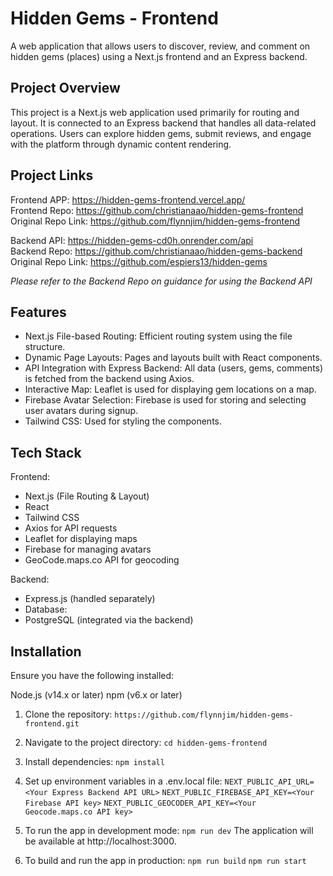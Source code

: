 # Hidden Gems - Frontend

A web application that allows users to discover, review, and comment on hidden gems (places) using a Next.js frontend and an Express backend.

## Project Overview

This project is a Next.js web application used primarily for routing and layout. It is connected to an Express backend that handles all data-related operations. Users can explore hidden gems, submit reviews, and engage with the platform through dynamic content rendering.

## Project Links

Frontend APP: https://hidden-gems-frontend.vercel.app/ <br>
Frontend Repo: https://github.com/christianaao/hidden-gems-frontend <br>
Original Repo Link: https://github.com/flynnjim/hidden-gems-frontend <br>

Backend API: https://hidden-gems-cd0h.onrender.com/api <br>
Backend Repo: https://github.com/christianaao/hidden-gems-backend <br>
Original Repo Link: https://github.com/espiers13/hidden-gems <br>

_Please refer to the Backend Repo on guidance for using the Backend API_

## Features

- Next.js File-based Routing: Efficient routing system using the file structure.
- Dynamic Page Layouts: Pages and layouts built with React components.
- API Integration with Express Backend: All data (users, gems, comments) is fetched from the backend using Axios.
- Interactive Map: Leaflet is used for displaying gem locations on a map.
- Firebase Avatar Selection: Firebase is used for storing and selecting user avatars during signup.
- Tailwind CSS: Used for styling the components.

## Tech Stack

Frontend:

- Next.js (File Routing & Layout)
- React
- Tailwind CSS
- Axios for API requests
- Leaflet for displaying maps
- Firebase for managing avatars
- GeoCode.maps.co API for geocoding

Backend:

- Express.js (handled separately)
- Database:
- PostgreSQL (integrated via the backend)

## Installation

Ensure you have the following installed:

Node.js (v14.x or later)
npm (v6.x or later)

1. Clone the repository:
   `https://github.com/flynnjim/hidden-gems-frontend.git`

2. Navigate to the project directory:
   `cd hidden-gems-frontend`

3. Install dependencies:
   `npm install`

4. Set up environment variables in a .env.local file:
   `NEXT_PUBLIC_API_URL=<Your Express Backend API URL>`
   `NEXT_PUBLIC_FIREBASE_API_KEY=<Your Firebase API key>`
   `NEXT_PUBLIC_GEOCODER_API_KEY=<Your Geocode.maps.co API key> `

5. To run the app in development mode:
   `npm run dev`
   The application will be available at http://localhost:3000.

6. To build and run the app in production:
   `npm run build`
   `npm run start`
